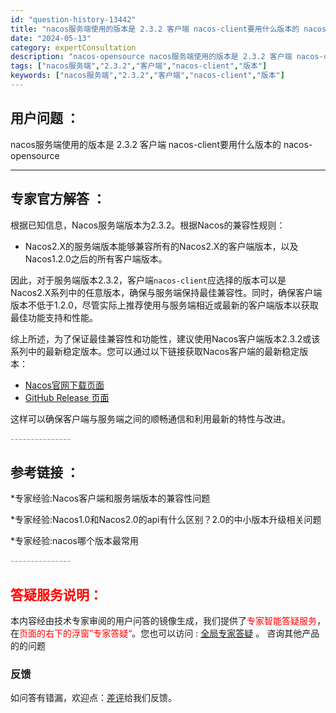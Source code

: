 ```yaml
---
id: "question-history-13442"
title: "nacos服务端使用的版本是 2.3.2 客户端 nacos-client要用什么版本的 nacos-opensource"
date: "2024-05-13"
category: expertConsultation
description: "nacos-opensource nacos服务端使用的版本是 2.3.2 客户端 nacos-client要用什么版本的"
tags: ["nacos服务端","2.3.2","客户端","nacos-client","版本"]
keywords: ["nacos服务端","2.3.2","客户端","nacos-client","版本"]
---
```


## 用户问题 ： 
 nacos服务端使用的版本是 2.3.2 客户端 nacos-client要用什么版本的 nacos-opensource 

---------------
## 专家官方解答 ：

根据已知信息，Nacos服务端版本为2.3.2。根据Nacos的兼容性规则：

- Nacos2.X的服务端版本能够兼容所有的Nacos2.X的客户端版本，以及Nacos1.2.0之后的所有客户端版本。

因此，对于服务端版本2.3.2，客户端`nacos-client`应选择的版本可以是Nacos2.X系列中的任意版本，确保与服务端保持最佳兼容性。同时，确保客户端版本不低于1.2.0，尽管实际上推荐使用与服务端相近或最新的客户端版本以获取最佳功能支持和性能。

综上所述，为了保证最佳兼容性和功能性，建议使用Nacos客户端版本2.3.2或该系列中的最新稳定版本。您可以通过以下链接获取Nacos客户端的最新稳定版本：
- [Nacos官网下载页面](https://nacos.io/download/nacos-server/)
- [GitHub Release 页面](https://github.com/alibaba/nacos/releases)

这样可以确保客户端与服务端之间的顺畅通信和利用最新的特性与改进。


<font color="#949494">---------------</font> 


## 参考链接 ：

*专家经验:Nacos客户端和服务端版本的兼容性问题 
 
 *专家经验:Nacos1.0和Nacos2.0的api有什么区别？2.0的中小版本升级相关问题 
 
 *专家经验:nacos哪个版本最常用 


 <font color="#949494">---------------</font> 
 


## <font color="#FF0000">答疑服务说明：</font> 

本内容经由技术专家审阅的用户问答的镜像生成，我们提供了<font color="#FF0000">专家智能答疑服务</font>，在<font color="#FF0000">页面的右下的浮窗”专家答疑“</font>。您也可以访问 : [全局专家答疑](https://opensource.alibaba.com/chatBot) 。 咨询其他产品的的问题

### 反馈
如问答有错漏，欢迎点：[差评](https://ai.nacos.io/user/feedbackByEnhancerGradePOJOID?enhancerGradePOJOId=13445)给我们反馈。
